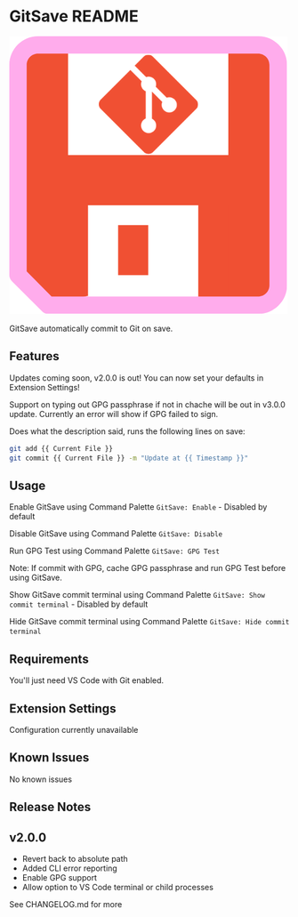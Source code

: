 # GitSave README

![GitSave Icon](./images/GitSave.png)

GitSave automatically commit to Git on save.

## Features

Updates coming soon, v2.0.0 is out! You can now set your defaults in Extension Settings!

Support on typing out GPG passphrase if not in chache will be out in v3.0.0 update. Currently an error will show if GPG failed to sign.

Does what the description said, runs the following lines on save:

```bash
git add {{ Current File }}
git commit {{ Current File }} -m "Update at {{ Timestamp }}"
```

## Usage

Enable GitSave using Command Palette `GitSave: Enable` - Disabled by default

Disable GitSave using Command Palette `GitSave: Disable`

Run GPG Test using Command Palette `GitSave: GPG Test`

Note: If commit with GPG, cache GPG passphrase and run GPG Test before using GitSave.

Show GitSave commit terminal using Command Palette `GitSave: Show commit terminal` - Disabled by default

Hide GitSave commit terminal using Command Palette `GitSave: Hide commit terminal`

## Requirements

You'll just need VS Code with Git enabled.

## Extension Settings

Configuration currently unavailable

## Known Issues

No known issues

## Release Notes

## v2.0.0

- Revert back to absolute path
- Added CLI error reporting
- Enable GPG support
- Allow option to VS Code terminal or child processes

See CHANGELOG.md for more
